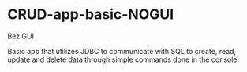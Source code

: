# CRUD-app-basic-NOGUI
Bez GUI

Basic app that utilizes JDBC to communicate with SQL to create, read, update and delete data through simple commands done in the console.
